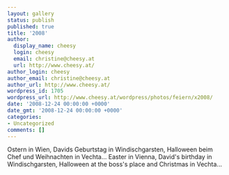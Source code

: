 ```yaml
---
layout: gallery
status: publish
published: true
title: '2008'
author:
  display_name: cheesy
  login: cheesy
  email: christine@cheesy.at
  url: http://www.cheesy.at/
author_login: cheesy
author_email: christine@cheesy.at
author_url: http://www.cheesy.at/
wordpress_id: 1705
wordpress_url: http://www.cheesy.at/wordpress/photos/feiern/x2008/
date: '2008-12-24 00:00:00 +0000'
date_gmt: '2008-12-24 00:00:00 +0000'
categories:
- Uncategorized
comments: []
---
```

<!--:de-->Ostern in Wien, Davids Geburtstag in Windischgarsten, Halloween beim Chef und Weihnachten in Vechta...
<!--:--><!--:en-->Easter in Vienna, David's birthday in Windischgarsten, Halloween at the boss's place and Christmas in Vechta...
<!--:-->
